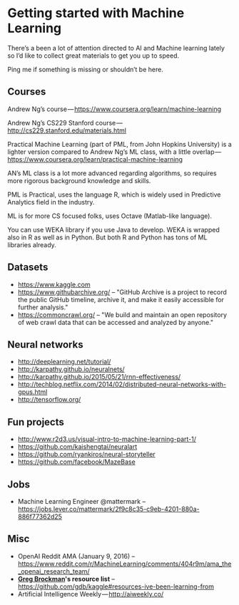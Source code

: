 Getting started with Machine Learning 
===
There’s a been a lot of attention directed to AI and Machine learning lately so I’d like to collect great materials to get you up to speed.

Ping me if something is missing or shouldn’t be here.

## Courses 
Andrew Ng’s course — https://www.coursera.org/learn/machine-learning

Andrew Ng’s CS229 Stanford course — http://cs229.stanford.edu/materials.html

Practical Machine Learning (part of PML, from John Hopkins University) is a lighter version compared to Andrew Ng’s ML class, with a little overlap — https://www.coursera.org/learn/practical-machine-learning

AN’s ML class is a lot more advanced regarding algorithms, so requires more rigorous background knowledge and skills. 

PML is Practical, uses the language R, which is widely used in Predictive Analytics field in the industry.

ML is for more CS focused folks, uses Octave (Matlab-like language). 

You can use WEKA library if you use Java to develop. WEKA is wrapped also in R as well as in Python. But both R and Python has tons of ML libraries already.

## Datasets
* https://www.kaggle.com
* https://www.githubarchive.org/ – "GitHub Archive is a project to record the public GitHub timeline, archive it, and make it easily accessible for further analysis."
* https://commoncrawl.org/ – "We build and maintain an open repository of web crawl data that can be accessed and analyzed by anyone."

## Neural networks 
* http://deeplearning.net/tutorial/
* http://karpathy.github.io/neuralnets/
* http://karpathy.github.io/2015/05/21/rnn-effectiveness/
* http://techblog.netflix.com/2014/02/distributed-neural-networks-with-gpus.html
* http://tensorflow.org/

## Fun projects
* http://www.r2d3.us/visual-intro-to-machine-learning-part-1/
* https://github.com/kaishengtai/neuralart
* https://github.com/ryankiros/neural-storyteller
* https://github.com/facebook/MazeBase

## Jobs
* Machine Learning Engineer @mattermark – https://jobs.lever.co/mattermark/2f9c8c35-c9eb-4201-880a-886f77362d25

## Misc 
* OpenAI Reddit AMA (January 9, 2016) – https://www.reddit.com/r/MachineLearning/comments/404r9m/ama_the_openai_research_team/
* **[Greg Brockman](https://gregbrockman.com/)'s resource list** – https://github.com/gdb/kaggle#resources-ive-been-learning-from
* Artificial Intelligence Weekly — http://aiweekly.co/
